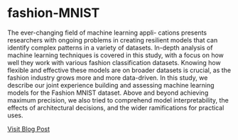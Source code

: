 # fashion-MNIST

The ever-changing field of machine learning appli- cations presents researchers with ongoing problems in creating resilient models that can identify complex patterns in a variety of datasets. In-depth analysis of machine learning techniques is covered in this study, with a focus on how well they work with various fashion classification datasets. Knowing how flexible and effective these models are on broader datasets is crucial, as the fashion industry grows more and more data-driven. In this study, we describe our joint experience building and assessing machine learning models for the Fashion MNIST dataset. Above and beyond achieving maximum precision, we also tried to comprehend model interpretability, the effects of architectural decisions, and the wider ramifications for practical uses.

[Visit Blog Post](https://medium.com/@umasivakumar/threads-of-understanding-a-cnn-approach-to-fashion-mnist-image-classification-009c49beed8c)
